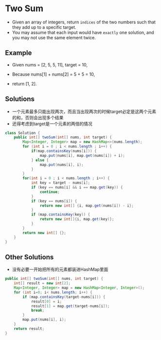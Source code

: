 # Two Sum

- Given an array of integers, return `indices` of the two numbers such that they add up to a specific target.
- You may assume that each input would have `exactly` one solution, and you may not use the same element twice.

## Example

- Given nums = [2, 5, 5, 11], target = 10,

- Because nums[1] + nums[2] = 5 + 5 = 10,
- return [1, 2].

## Solutions
- 一个元素最多只能出现两次，而且当出现两次的时候target必定是这两个元素的和，否则会出现多个结果
- 还得考虑到target是一个元素的两倍的情况
```java
class Solution {
    public int[] twoSum(int[] nums, int target) {
        Map<Integer, Integer> map = new HashMap<>(nums.length);
        for (int i = 0 ; i < nums.length ; i++) {
            if(map.containsKey(nums[i])) {
                map.put(nums[i], map.get(nums[i]) + i);
            } else {
                map.put(nums[i], i);
            }
        }
        for(int i = 0 ; i < nums.length ; i++) {
            int key = target - nums[i];
            if (key == nums[i] && i == map.get(key)) {
                continue;
            }
            if (key == nums[i]) {
                return new int[] {i, map.get(nums[i]) - i};
            }
            if (map.containsKey(key)) {
                return new int[]{i, map.get(key)};
            }
        }
        return new int[] {};
    }
}
```

## Other Solutions
- 没有必要一开始把所有的元素都装进HashMap里面
```java
public int[] twoSum(int[] nums, int target) {
    int[] result = new int[2];
    Map<Integer, Integer> map = new HashMap<Integer, Integer>();
    for (int i=0; i< nums.length; i++) {
        if (map.containsKey(target-nums[i])) {
            result[0] = i;
            result[1] = map.get(target-nums[i]);
            break;
        }
        map.put(nums[i], i);
    }
    return result;
}
```